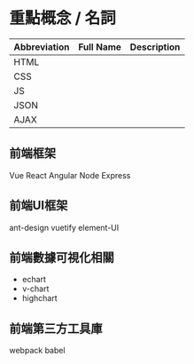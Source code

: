 # 重點概念 / 名詞

Abbreviation | Full Name | Description
-|-|-
HTML | 
CSS | 
JS |
JSON |
AJAX |

## 前端框架

Vue
React
Angular
Node
Express

## 前端UI框架

ant-design
vuetify
element-UI

## 前端數據可視化相關

- echart
- v-chart
- highchart

## 前端第三方工具庫

webpack
babel